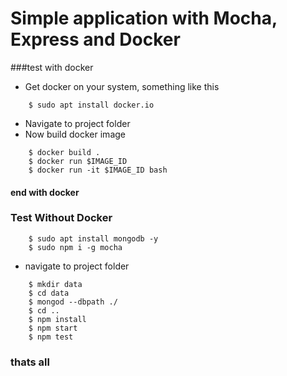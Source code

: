 # Simple application with Mocha, Express and Docker

###test with docker

- Get docker on your system, something like this
```shell
    $ sudo apt install docker.io
```

- Navigate to project folder
- Now build docker image
```shell
    $ docker build .
    $ docker run $IMAGE_ID
    $ docker run -it $IMAGE_ID bash
```

#### end with docker

### Test Without Docker

```shell
    $ sudo apt install mongodb -y
    $ sudo npm i -g mocha
```

- navigate to project folder

```shell
    $ mkdir data
    $ cd data
    $ mongod --dbpath ./
    $ cd ..
    $ npm install
    $ npm start
    $ npm test
```

###  thats all